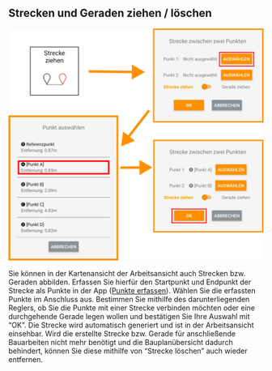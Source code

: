 ## Strecken und Geraden ziehen / löschen
![Strecke/ Gerade ziehen](../images_funktionen/StreckeZiehen.png)

<!-- ![Strecke/ Gerade ziehen Screen](../images_funktionen/draw_line_screen.png) -->

Sie können in der Kartenansicht der Arbeitsansicht auch Strecken bzw. Geraden abbilden. Erfassen Sie hierfür den Startpunkt und Endpunkt der Strecke als Punkte in der App ([Punkte erfassen](https://docs.excav.de/app/funktionen/punkte_und_flächen/punkte_erfassen/)). Wählen Sie die erfassten Punkte im Anschluss aus. Bestimmen Sie mithilfe des darunterliegenden Reglers, ob Sie die Punkte mit einer Strecke verbinden möchten oder eine durchgehende Gerade legen wollen und bestätigen Sie Ihre Auswahl mit “OK”. Die Strecke wird automatisch generiert und ist in der Arbeitsansicht einsehbar. 
Wird die erstellte Strecke bzw. Gerade für anschließende Bauarbeiten nicht mehr benötigt und die Bauplanübersicht dadurch behindert, können Sie diese mithilfe von “Strecke löschen” auch wieder entfernen. 